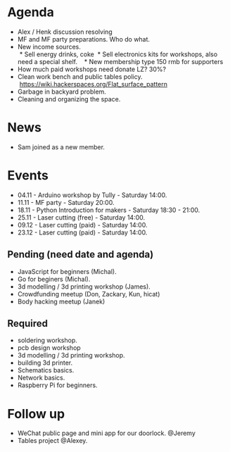 # Agenda

- Alex / Henk discussion resolving   
- MF and MF party preparations. Who do what.    
- New income sources.  
  * Sell energy drinks, coke
  * Sell electronics kits for workshops, also need a special shelf.   
  * New membership type 150 rmb for supporters
- How much paid workshops need donate LZ? 30%? 
- Clean work bench and public tables policy.  https://wiki.hackerspaces.org/Flat_surface_pattern    
- Garbage in backyard problem.    
- Cleaning and organizing the space.   

# News

- Sam joined as a new member.  

# Events

- 04.11 - Arduino workshop by Tully - Saturday 14:00.    
- 11.11 - MF party - Saturday 20:00.    
- 18.11 - Python Introduction for makers - Saturday 18:30 - 21:00.    
- 25.11 - Laser cutting (free) - Saturday 14:00.    
- 09.12 - Laser cutting (paid) - Saturday 14:00.    
- 23.12 - Laser cutting (paid) - Saturday 14:00.    

## Pending (need date and agenda)

- JavaScript for beginners (Michal).   
- Go for beginers (Michal).   
- 3d modelling / 3d printing workshop (James).   
- Crowdfunding meetup (Don, Zackary, Kun, hicat)  
- Body hacking meetup (Janek)

## Required

- soldering workshop.  
- pcb design workshop 
- 3d modelling / 3d printing workshop.    
- building 3d printer.   
- Schematics basics.    
- Network basics.  
- Raspberry Pi for beginners.   

# Follow up

- WeChat public page and mini app for our doorlock. @Jeremy   
- Tables project @Alexey.   
